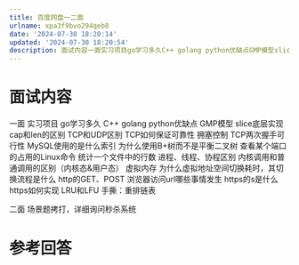 ```yaml
---
title: 百度网盘一二面
urlname: xpa3f9bvo294qeb8
date: '2024-07-30 18:20:14'
updated: '2024-07-30 18:20:54'
description: 面试内容一面实习项目go学习多久C++ golang python优缺点GMP模型slice底层实现cap和len的区别TCP和UDP区别TCP如何保证可靠性拥塞控制TCP两次握手可行性MySQL使用的是什么索引为什么使用B+树而不是平衡二叉树查看某个端口的占用的Linux命令统计一个文件中的...
---
```

# 面试内容
一面
实习项目
go学习多久
C++ golang python优缺点
GMP模型
slice底层实现
cap和len的区别
TCP和UDP区别
TCP如何保证可靠性
拥塞控制
TCP两次握手可行性
MySQL使用的是什么索引
为什么使用B+树而不是平衡二叉树
查看某个端口的占用的Linux命令
统计一个文件中的行数
进程、线程、协程区别
内核调用和普通调用的区别（内核态&amp;用户态）
虚拟内存
为什么虚拟地址空间切换耗时，其切换流程是什么
http的GET、POST
浏览器访问url哪些事情发生
https的s是什么
https如何实现
LRU和LFU
手撕：重排链表

二面
场景题拷打，详细询问秒杀系统
# 参考回答

